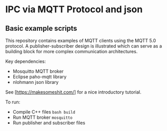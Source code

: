 # IPC via MQTT Protocol and json

## Basic example scripts
This repository contains examples of MQTT clients using the MQTT 5.0 protocol. A publisher-subscriber design is illustrated which can serve as a building block for more complex communication architectures. 

Key dependencies:
- Mosquitto MQTT broker
- Eclipse paho-mqtt library
- nlohmann json library

See [https://makesomeshit.com/] for a nice introductory tutorial.

To run:
* Compile C++ files `bash build`
* Run MQTT broker `mosquitto`
* Run publisher and subscriber files
